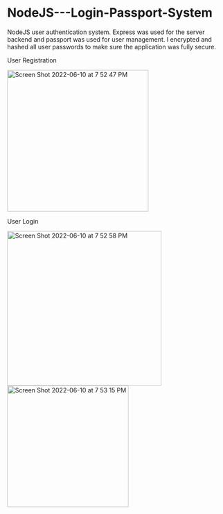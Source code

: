 # NodeJS---Login-Passport-System
NodeJS user authentication system. Express was used for the server backend and passport was used for user management. I encrypted and hashed all user passwords to make sure the application was fully secure. 


User Registration

<img width="326" alt="Screen Shot 2022-06-10 at 7 52 47 PM" src="https://user-images.githubusercontent.com/105877485/173163954-22088cd5-6d5b-46fd-b94e-c4a672b1b4cd.png">


User Login 


<img width="356" alt="Screen Shot 2022-06-10 at 7 52 58 PM" src="https://user-images.githubusercontent.com/105877485/173164011-9b20ac54-9d33-45a4-a5ae-8870e5e8652c.png">



<img width="280" alt="Screen Shot 2022-06-10 at 7 53 15 PM" src="https://user-images.githubusercontent.com/105877485/173163993-6cd74976-e992-4e47-a15d-e43928578a66.png">


